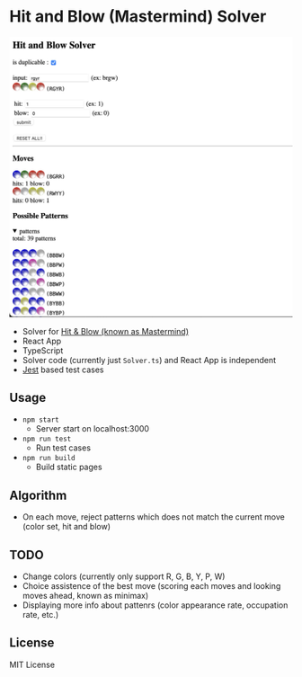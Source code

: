 # Hit and Blow (Mastermind) Solver

![screenshot](screenshot.jpg)

- Solver for [Hit & Blow (known as Mastermind)](https://en.wikipedia.org/wiki/Mastermind_(board_game))
- React App
- TypeScript
- Solver code (currently just `Solver.ts`) and React App is independent
- [Jest](https://jestjs.io/) based test cases

## Usage

- `npm start`
    - Server start on localhost:3000
- `npm run test`
    - Run test cases
- `npm run build`
    - Build static pages

## Algorithm

- On each move, reject patterns which does not match the current move (color set, hit and blow)

## TODO

- Change colors (currently only support R, G, B, Y, P, W)
- Choice assistence of the best move (scoring each moves and looking moves ahead, known as minimax)
- Displaying more info about pattenrs (color appearance rate, occupation rate, etc.) 

## License

MIT License